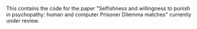 This contains the code for the paper "Selfishness and willingness to punish in psychopathy: 
human and computer Prisoner Dilemma matches" currently under review.
